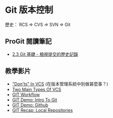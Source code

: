 # Git 版本控制

歷史： RCS => CVS => SVN => Git

## ProGit 閱讀筆記

* [2.3 Git 基礎 - 檢視提交的歷史記錄](https://git-scm.com/book/zh-tw/v1/Git-%E5%9F%BA%E7%A4%8E-%E6%AA%A2%E8%A6%96%E6%8F%90%E4%BA%A4%E7%9A%84%E6%AD%B7%E5%8F%B2%E8%A8%98%E9%8C%84)

## 教學影片

* ["Don'ts" In VCS](https://classroom.udacity.com/courses/ud805/lessons/3666138591/concepts/5758085530923) (在版本管理系統中別做甚麼事？)
* [Two Main Types Of VCS](https://classroom.udacity.com/courses/ud805/lessons/3666138591/concepts/5758085540923)
* [GIT Workflow](https://classroom.udacity.com/courses/ud805/lessons/3666138591/concepts/5758085570923)
* [GIT Demo: Intro To Git](https://classroom.udacity.com/courses/ud805/lessons/3666138591/concepts/6433687490923)
* [GIT Demo: Github](https://classroom.udacity.com/courses/ud805/lessons/3666138591/concepts/6433687510923)
* [GIT Recap: Local Repositories](https://classroom.udacity.com/courses/ud805/lessons/3666138591/concepts/5758085600923)